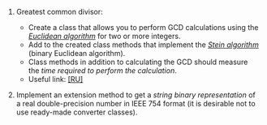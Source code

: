 1. Greatest common divisor:

      - Create a class that allows you to perform GCD calculations using the [*Euclidean algorithm*](http://en.wikipedia.org/wiki/Euclidean_algorithm) for two or more integers.
      - Add to the created class methods that implement the [*Stein algorithm*](http://en.wikipedia.org/wiki/Binary_GCD_algorithm) (binary Euclidean algorithm).
      - Class methods in addition to calculating the GCD should measure the *time required to perform the calculation*.
      - Useful link: [[RU]](https://habrahabr.ru/post/205106/)
    
2. Implement an extension method to get a *string binary representation* of a real double-precision number in IEEE 754 format (it is desirable not to use ready-made converter classes).
